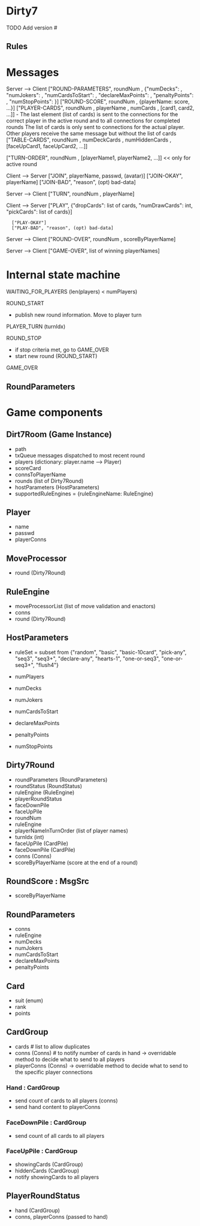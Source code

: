 # Dirty7

TODO Add version #

## Rules


# Messages

Server --> Client
   ["ROUND-PARAMETERS", roundNum <int>, {"numDecks": <int>,
                                          "numJokers": <int>,
                                          "numCardsToStart": <int>,
                                          "declareMaxPoints": <int>,
                                          "penaltyPoints": <int>,
                                          "numStopPoints": <int>}]
   ["ROUND-SCORE", roundNum <int>, {playerName: score, ...}]
   ["PLAYER-CARDS", roundNum <int>, playerName <str>, numCards <int>,
    [card1, card2, ...]]
      - The last element (list of cards) is sent to the connections for
        the correct player in the active round and to all connections
        for completed rounds
      The list of cards is only sent to connections for the actual player.
      Other players receive the same message but without the list of cards
   ["TABLE-CARDS", roundNum <int>,
    numDeckCards <int>,
    numHiddenCards <int>,
    [faceUpCard1, faceUpCard2, ...]]

   ["TURN-ORDER", roundNum <int>, [playerName1, playerName2, ...]] << only for active round

Client --> Server
   ["JOIN", playerName, passwd, (avatar)]
      ["JOIN-OKAY", playerName]
      ["JOIN-BAD", "reason", (opt) bad-data]

Server --> Client
   ["TURN", roundNum <int>, playerName]

Client --> Server
   ["PLAY", {"dropCards": list of cards,
             "numDrawCards": int,
             "pickCards": list of cards}]

      ["PLAY-OKAY"]
      ["PLAY-BAD", "reason", (opt) bad-data]

Server --> Client
   ["ROUND-OVER", roundNum <int>, scoreByPlayerName]

Server --> Client
   ["GAME-OVER", list of winning playerNames]


# Internal state machine

WAITING_FOR_PLAYERS (len(players) < numPlayers)

ROUND_START
   - publish new round information. Move to player turn

PLAYER_TURN (turnIdx)

ROUND_STOP
   - if stop criteria met, go to GAME_OVER
   - start new round (ROUND_START)

GAME_OVER

## RoundParameters

# Game components

## Dirt7Room (Game Instance)
* path
* txQueue messages dispatched to most recent round
* players (dictionary: player.name --> Player)
* scoreCard
* connsToPlayerName
* rounds (list of Dirty7Round)
* hostParameters (HostParameters)
* supportedRuleEngines = {ruleEngineName: RuleEngine}

## Player
* name
* passwd
* playerConns

## MoveProcessor
* round (Dirty7Round)

## RuleEngine
* moveProcessorList (list of move validation and enactors)
* conns
* round (Dirty7Round)


## HostParameters
* ruleSet = subset from
     {"random",
      "basic",
      "basic-10card",
      "pick-any",
      "seq3",
      "seq3+",
      "declare-any",
      "hearts-1",
      "one-or-seq3",
      "one-or-seq3+",
      "flush4"}
* numPlayers

* numDecks
* numJokers
* numCardsToStart
* declareMaxPoints
* penaltyPoints
* numStopPoints

## Dirty7Round
* roundParameters (RoundParameters)
* roundStatus (RoundStatus)
* ruleEngine (RuleEngine)
* playerRoundStatus
* faceDownPile
* faceUpPile
* roundNum
* ruleEngine
* playerNameInTurnOrder (list of player names)
* turnIdx (int)
* faceUpPile (CardPile)
* faceDownPile (CardPile)
* conns (Conns)
* scoreByPlayerName     (score at the end of a round)

## RoundScore : MsgSrc
* scoreByPlayerName

## RoundParameters
* conns
* ruleEngine
* numDecks
* numJokers
* numCardsToStart
* declareMaxPoints
* penaltyPoints


## Card
* suit (enum)
* rank
* points

## CardGroup
* cards     # list to allow duplicates
* conns        (Conns)     # to notify number of cards in hand
  -> overridable method to decide what to send to all players
* playerConns  (Conns)
  -> overridable method to decide what to send to the specific player connections

### Hand : CardGroup
* send count of cards to all players (conns)
* send hand content to playerConns

### FaceDownPile : CardGroup
* send count of all cards to all players

### FaceUpPile : CardGroup
* showingCards (CardGroup)
* hiddenCards (CardGroup)
* notify showingCards to all players

## PlayerRoundStatus
* hand         (CardGroup)
* conns, playerConns (passed to hand)
